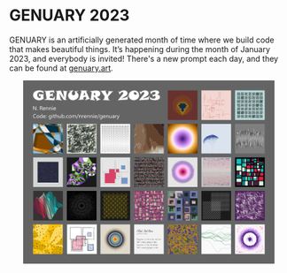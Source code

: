 # GENUARY 2023

GENUARY is an artificially generated month of time where we build code that makes beautiful things. It’s happening during the month of January 2023, and everybody is invited! There's a new prompt each day, and they can be found at [genuary.art](https://genuary.art/).

<p align="center">
  <img src="https://github.com/nrennie/genuary/blob/main/2023/genuary2023.png?raw=true" width="90%">
</p>
